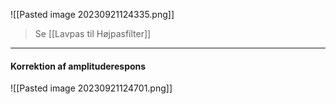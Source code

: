 ![[Pasted image 20230921124335.png]]
>Se [[Lavpas til Højpasfilter]]

***
#### Korrektion af amplituderespons
![[Pasted image 20230921124701.png]]